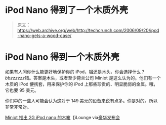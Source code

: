 # iPod Nano 得到了一个木质外壳

> 原文：<https://web.archive.org/web/http://techcrunch.com/2006/09/20/ipod-nano-gets-a-wood-case/>

# iPod Nano 得到一个木质外壳

如果有人问你什么能更好地保护你的 iPod，铝还是木头，你会选择什么？*bbzzzzzz*错。答案是木头，或者至少荷兰公司 Miniot 是这么认为的。他们有一个木质的 iPod 便携套，用来保护你的 iPod 上那些珍贵的、明显脆弱的金属。哦，它也要 95 美元。

你们中的一些人可能会认为这对于 149 美元的设备来说有点多。你是对的。所以非常非常对。

[Miniot 推出 2G iPod nano 的木箱](https://web.archive.org/web/20201204184047/http://www.ilounge.com/index.php/news/comments/miniot-debuts-wooden-case-for-2g-ipod-nano/)【iLounge via[豪华发布会](https://web.archive.org/web/20201204184047/http://www.luxurylaunches.com/gadgets/miniot_wooden_case_for_2g_ipod_nano.php)